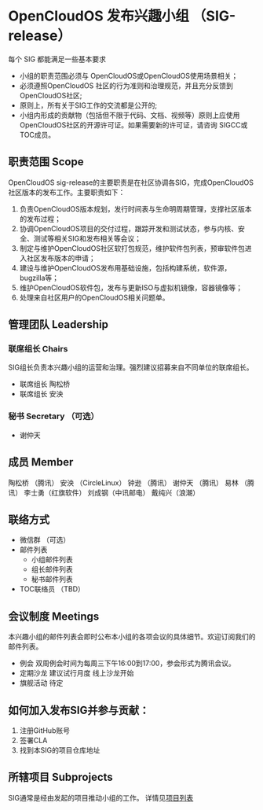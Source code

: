 # OpenCloudOS 发布兴趣小组 （SIG-release）
每个 SIG 都能满足一些基本要求
- 小组的职责范围必须与 OpenCloudOS或OpenCloudOS使用场景相关；
- 必须遵照OpenCloudOS 社区的行为准则和治理规范，并且充分反馈到OpenCloudOS社区;
- 原则上，所有关于SIG工作的交流都是公开的;
- 小组内形成的贡献物（包括但不限于代码、文档、视频等）原则上应使用OpenCloudOS社区的开源许可证。如果需要新的许可证，请咨询 SIGCC或TOC成员。

## 职责范围 Scope
OpenCloudOS sig-release的主要职责是在社区协调各SIG，完成OpenCloudOS社区版本的发布工作。主要职责如下：
1. 负责OpenCloudOS版本规划，发行时间表与生命明周期管理，支撑社区版本的发布过程；
2. 协调OpenCloudOS项目的交付过程，跟踪开发和测试状态，参与内核、安全、测试等相关SIG和发布相关等会议；
3. 制定与维护OpenCloudOS社区软打包规范，维护软件包列表，预审软件包进入社区发布版本的申请；
4. 建设与维护OpenCloudOS发布用基础设施，包括构建系统，软件源，bugzilla等；
5. 维护OpenCloudOS软件包，发布与更新ISO与虚拟机镜像，容器镜像等；
6. 处理来自社区用户的OpenCloudOS相关问题单。
## 管理团队 Leadership
### 联席组长 Chairs
SIG组长负责本兴趣小组的运营和治理。强烈建议招募来自不同单位的联席组长。
- 联席组长 陶松桥
- 联席组长 安泱
### 秘书 Secretary （可选）
- 谢仲天

## 成员 Member
陶松桥 （腾讯）
安泱 （CircleLinux）
钟逊 （腾讯）
谢仲天 （腾讯）
易林 （腾讯）
李士勇（红旗软件）
刘成钢（中讯邮电）
戴纯兴（浪潮）

## 联络方式
- 微信群 （可选）
- 邮件列表
  - 小组邮件列表
  - 组长邮件列表
  - 秘书邮件列表
- TOC联络员 （TBD）

## 会议制度 Meetings
本兴趣小组的邮件列表会即时公布本小组的各项会议的具体细节。欢迎订阅我们的邮件列表。
- 例会
双周例会时间为每周三下午16:00到17:00，参会形式为腾讯会议。
- 定期沙龙
建议试行月度
线上沙龙开始
- 旗舰活动
待定
## 如何加入发布SIG并参与贡献：
1. 注册GitHub账号
2. 签署CLA
3. 找到本SIG的项目仓库地址
## 所辖项目 Subprojects
SIG通常是经由发起的项目推动小组的工作。
详情见[项目列表](projects.MD)
